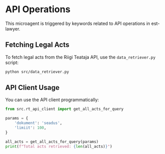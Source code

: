 # API Operations

This microagent is triggered by keywords related to API operations in est-lawyer.

## Fetching Legal Acts

To fetch legal acts from the Riigi Teataja API, use the `data_retriever.py` script:
```bash
python src/data_retriever.py
```

## API Client Usage

You can use the API client programmatically:
```python
from src.rt_api_client import get_all_acts_for_query

params = {
    'dokument': 'seadus',
    'limiit': 100,
}

all_acts = get_all_acts_for_query(params)
print(f"Total acts retrieved: {len(all_acts)}")
```